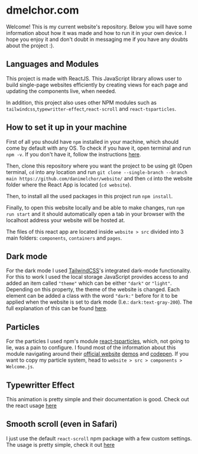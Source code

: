 # dmelchor.com
Welcome! This is my current website's repository. Below you will have some information about how it was made and how to run it in your own device. I hope you enjoy it and don't doubt in messaging me if you have any doubts about the project :).

## Languages and Modules
This project is made with ReactJS. This JavaScript library allows user to build single-page websites efficiently by creating views for each page and updating the components live, when needed.

In addition, this project also uses other NPM modules such as `tailwindcss`,`typewritter-effect`,`react-scroll` and `react-tsparticles`.

## How to set it up in your machine
First of all you should have `npm` installed in your machine, which should come by default with any OS. To check if you have it, open terminal and run `npm -v`. If you don't have it, follow the instructions [here](https://www.npmjs.com/get-npm).

Then, clone this repository where you want the project to be using git (Open terminal, `cd` into any location and run `git clone --single-branch --branch main https://github.com/danimelchor/website/` and then `cd` into the website folder where the React App is located (`cd website`).

Then, to install all the used packages in this project run `npm install`.

Finally, to open this website locally and be able to make changes, run `npm run start` and it should automatically open a tab in your browser with the localhost address your website will be hosted at.

The files of this react app are located inside `website > src` divided into 3 main folders: `components`, `containers` and `pages`.

## Dark mode
For the dark mode I used [TailwindCSS](https://tailwindcss.com/)'s integrated dark-mode functionality. For this to work I used the local storage JavaScript provides access to and added an item called `"theme"` which can be either `"dark"` or `"light"`. Depending on this property, the theme of the website is changed. Each element can be added a class with the word `"dark:"` before for it to be applied when the website is set to dark mode (I.e.: `dark:text-gray-200`). The full explanation of this can be found [here](https://tailwindcss.com/docs/dark-mode#toggling-dark-mode-manually).

## Particles
For the particles I used npm's module [react-tsparticles](https://www.npmjs.com/package/react-tsparticles), which, not going to lie, was a pain to configure. I found most of the information about this module navigating around their [official website](https://particles.js.org/) [demos](https://particles.js.org/samples/index.html#chars) and [codepen](https://codepen.io/collection/DPOage). If you want to copy my particle system, head to `website > src > components > Welcome.js`.

## Typewritter Effect
This animation is pretty simple and their documentation is good. Check out the react usage [here](https://www.npmjs.com/package/typewriter-effect#react)

## Smooth scroll (even in Safari)
I just use the default `react-scroll` npm package with a few custom settings. The usage is pretty simple, check it out [here](https://www.npmjs.com/package/react-scroll)
